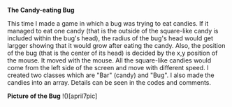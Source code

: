 **The Candy-eating Bug**

This time I made a game in which a bug was trying to eat candies. If it managed to eat one candy (that is the outside of the square-like candy is included within the bug's head), the radius of the bug's head would get largger showing that it would grow after eating the candy. Also, the position of the bug (that is the center of its head) is decided by the x,y position of the mouse. It moved with the mouse. All the square-like candies would come from the left side of the screen and move with different speed. I created two classes which are "Bar" (candy) and "Bug". I also made the candies into an array. Details can be seen in the codes and comments.

**Picture of the Bug**
!()[april7pic]
